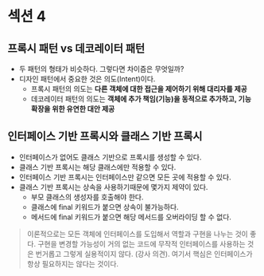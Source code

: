 # 섹션 4

## 프록시 패턴 vs 데코레이터 패턴

* 두 패턴의 형태가 비슷하다. 그렇다면 차이즘은 무엇일까?
* 디자인 패턴에서 중요한 것은 의도(Intent)이다.
  * 프록시 패턴의 의도는 **다른 객체에 대한 접근을 제어하기 위해 대리자를 제공**
  * 데코레이터 패턴의 의도는 **객체에 추가 책임(기능)을 동적으로 추가하고, 기능 확장을 위한 유연한 대안 제공**

## 인터페이스 기반 프록시와 클래스 기반 프록시
* 인터페이스가 없어도 클래스 기반으로 프록시를 생성할 수 있다.
* 클래스 기반 프록시는 해당 클래스에만 적용할 수 있다.
* 인터페이스 기반 프록시는 인터페이스만 같으면 모든 곳에 적용할 수 있다.
* 클래스 기반 프록시는 상속을 사용하기때문에 몇가지 제약이 있다.
  * 부모 클래스의 생성자를 호출해야 한다.
  * 클래스에 final 키워드가 붙으면 상속이 불가능하다.
  * 메서드에 final 키워드가 붙으면 해당 메서드를 오버라이딩 할 수 없다.

> 이론적으로는 모든 객체에 인터페이스를 도입해서 역할과 구현을 나누는 것이 좋다. 구현을 변경할 가능성이 거의 없는 코드에 무작적 인터페이스를 사용하는 것은 번거롭고 그렇게 실용적이지 않다. (강사 의견). 여기서 핵심은 인터페이스가 항상 필요하지는 않다는 것이다.
